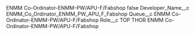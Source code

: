 <?xml version="1.0" encoding="UTF-8"?>
<CustomMetadata xmlns="http://soap.sforce.com/2006/04/metadata" xmlns:xsi="http://www.w3.org/2001/XMLSchema-instance" xmlns:xsd="http://www.w3.org/2001/XMLSchema">
    <label>ENMM Co-Ordinator-ENMM-PW/APU-F/Fabshop</label>
    <protected>false</protected>
    <values>
        <field>Developer_Name__c</field>
        <value xsi:type="xsd:string">ENMM_Co_Ordinator_ENMM_PW_APU_F_Fabshop</value>
    </values>
    <values>
        <field>Queue__c</field>
        <value xsi:type="xsd:string">ENMM Co-Ordinator-ENMM-PW/APU-F/Fabshop</value>
    </values>
    <values>
        <field>Role__c</field>
        <value xsi:type="xsd:string">TOP THOR ENMM Co-Ordinator-ENMM-PW/APU-F/Fabshop</value>
    </values>
</CustomMetadata>

